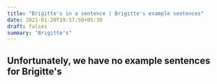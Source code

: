 ```yaml
---
title: "Brigitte's in a sentence | Brigitte's example sentences"
date: 2021-01-20T19:57:50+05:30
draft: falses
summary: "Brigitte's"
---
```

## Unfortunately, we have no example sentences for Brigitte's                 
